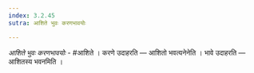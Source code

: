 ```yaml
---
index: 3.2.45
sutra: आशिते भुवः करणभावयोः

---
```

_आशिते भुवः करणभावयोः_ - #आशिते । करणे उदाहरति —  आशितो भवत्यनेनेति । भावे उदाहरति —  आशितस्य भवनमिति । 